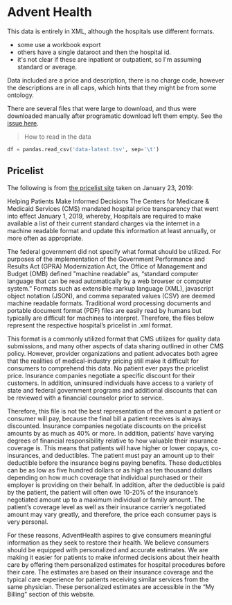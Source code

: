 # Advent Health

This data is entirely in XML, although the hospitals use different formats.

 - some use a workbook export
 - others have a single dataroot and then the hospital id.
 - it's not clear if these are inpatient or outpatient, so I'm assuming standard or average.

Data included are a price and description, there is no charge code, however
the descriptions are in all caps, which hints that they might be from some
ontology.

There are several files that were large to download, and thus were downloaded manually after programatic download left them empty. See the [issue here](https://github.com/vsoch/hospital-chargemaster/issues/5).


> How to read in the data

```python
df = pandas.read_csv('data-latest.tsv', sep='\t')
```

## Pricelist

The following is from [the pricelist site](https://www.adventhealth.com/pricelist) taken on January 23, 2019:

Helping Patients Make Informed Decisions
The Centers for Medicare & Medicaid Services (CMS) mandated hospital price transparency that went into effect January 1, 2019, whereby, Hospitals are required to make available a list of their current standard charges via the internet in a machine readable format and update this information at least annually, or more often as appropriate.

The federal government did not specify what format should be utilized. For purposes of the implementation of the Government Performance and Results Act (GPRA) Modernization Act, the Office of Management and Budget (OMB) defined "machine readable" as, “standard computer language that can be read automatically by a web browser or computer system.” Formats such as extensible markup language (XML), javascript object notation (JSON), and comma separated values (CSV) are deemed machine readable formats. Traditional word processing documents and portable document format (PDF) files are easily read by humans but typically are difficult for machines to interpret. Therefore, the files below represent the respective hospital’s pricelist in .xml format.

This format is a commonly utilized format that CMS utilizes for quality data submissions, and many other aspects of data sharing outlined in other CMS policy. However, provider organizations and patient advocates both agree that the realities of medical-industry pricing still make it difficult for consumers to comprehend this data. No patient ever pays the pricelist price. Insurance companies negotiate a specific discount for their customers. In addition, uninsured individuals have access to a variety of state and federal government programs and additional discounts that can be reviewed with a financial counselor prior to service.

Therefore, this file is not the best representation of the amount a patient or consumer will pay, because the final bill a patient receives is always discounted. Insurance companies negotiate discounts on the pricelist amounts by as much as 40% or more. In addition, patients’ have varying degrees of financial responsibility relative to how valuable their insurance coverage is. This means that patients will have higher or lower copays, co-insurances, and deductibles. The patient must pay an amount up to their deductible before the insurance begins paying benefits. These deductibles can be as low as five hundred dollars or as high as ten thousand dollars depending on how much coverage that individual purchased or their employer is providing on their behalf. In addition, after the deductible is paid by the patient, the patient will often owe 10-20% of the insurance’s negotiated amount up to a maximum individual or family amount. The patient’s coverage level as well as their insurance carrier’s negotiated amount may vary greatly, and therefore, the price each consumer pays is very personal.

For these reasons, AdventHealth aspires to give consumers meaningful information as they seek to restore their health. We believe consumers should be equipped with personalized and accurate estimates. We are making it easier for patients to make informed decisions about their health care by offering them personalized estimates for hospital procedures before their care. The estimates are based on their insurance coverage and the typical care experience for patients receiving similar services from the same physician. These personalized estimates are accessible in the “My Billing” section of this website.
